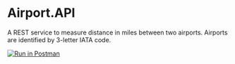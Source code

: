 # Airport.API
 A REST service to measure distance in miles between two airports. Airports are identified by 3-letter IATA code.
 
 [![Run in Postman](https://run.pstmn.io/button.svg)](https://app.getpostman.com/run-collection/4eb45d75f6068bec12e2)
